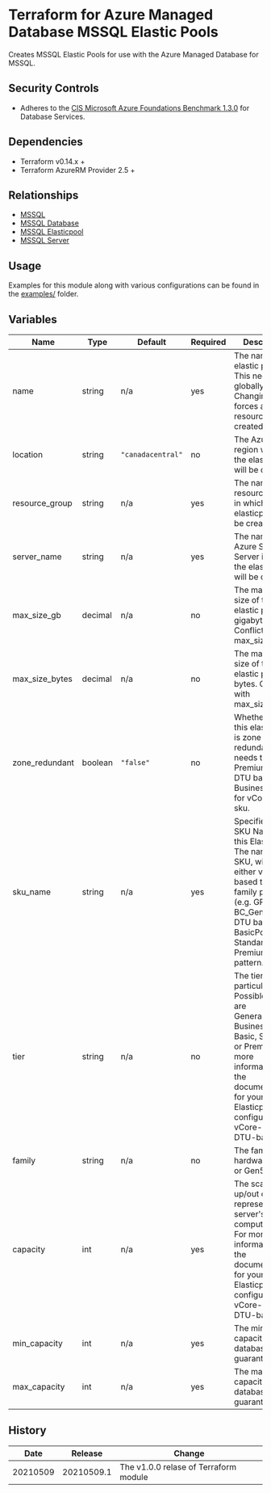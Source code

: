 # Terraform for Azure Managed Database MSSQL Elastic Pools

Creates MSSQL Elastic Pools for use with the Azure Managed Database for MSSQL.

## Security Controls

* Adheres to the [CIS Microsoft Azure Foundations Benchmark 1.3.0](https://docs.microsoft.com/en-us/azure/governance/policy/samples/cis-azure-1-3-0) for Database Services.

## Dependencies

* Terraform v0.14.x +
* Terraform AzureRM Provider 2.5 +

## Relationships

* [MSSQL](https://github.com/canada-ca-terraform-modules/terraform-azurerm-mssql)
* [MSSQL Database](https://github.com/canada-ca-terraform-modules/terraform-azurerm-mssql-database)
* [MSSQL Elasticpool](https://github.com/canada-ca-terraform-modules/terraform-azurerm-mssql-elasticpool)
* [MSSQL Server](https://github.com/canada-ca-terraform-modules/terraform-azurerm-mssql-server)

## Usage

Examples for this module along with various configurations can be found in the [examples/](examples/) folder.

## Variables

| Name           | Type    | Default           | Required | Description                                                                                                                                                                                                                 |
|----------------|---------|-------------------|----------|-----------------------------------------------------------------------------------------------------------------------------------------------------------------------------------------------------------------------------|
| name           | string  | n/a               | yes      | The name of the elastic pool. This needs to be globally unique. Changing this forces a new resource to be created.                                                                                                          |
| location       | string  | `"canadacentral"` | no       | The Azure region where the elasticpool will be created.                                                                                                                                                                     |
| resource_group | string  | n/a               | yes      | The name of the resource group in which the elasticpool will be created.                                                                                                                                                    |
| server_name    | string  | n/a               | yes      | The name of the Azure SQL Server in which the elasticpool will be created.                                                                                                                                                  |
| max_size_gb    | decimal | n/a               | no       | The max data size of the elastic pool in gigabytes. Conflicts with max_size_bytes.                                                                                                                                          |
| max_size_bytes | decimal | n/a               | no       | The max data size of the elastic pool in bytes. Conflicts with max_size_gb.                                                                                                                                                 |
| zone_redundant | boolean | `"false"`         | no       | Whether or not this elastic pool is zone redundant. tier needs to be Premium for DTU based or BusinessCritical for vCore based sku.                                                                                         |
| sku_name       | string  | n/a               | yes      | Specifies the SKU Name for this Elasticpool. The name of the SKU, will be either vCore based tier + family pattern (e.g. GP_Gen4, BC_Gen5) or the DTU based BasicPool, StandardPool, or PremiumPool pattern.                |
| tier           | string  | n/a               | no       | The tier of the particular SKU. Possible values are GeneralPurpose, BusinessCritical, Basic, Standard, or Premium. For more information see the documentation for your Elasticpool configuration: vCore-based or DTU-based. |
| family         | string  | n/a               | no       | The family of hardware Gen4 or Gen5.                                                                                                                                                                                        |
| capacity       | int     | n/a               | yes      | The scale up/out capacity, representing server's compute units. For more information see the documentation for your Elasticpool configuration: vCore-based or DTU-based.                                                    |
| min_capacity   | int     | n/a               | yes      | The minimum capacity all databases are guaranteed.                                                                                                                                                                          |
| max_capacity   | int     | n/a               | yes      | The maximum capacity all databases are guaranteed.                                                                                                                                                                          |

## History

| Date     | Release    | Change                                |
|----------|------------|---------------------------------------|
| 20210509 | 20210509.1 | The v1.0.0 relase of Terraform module |
